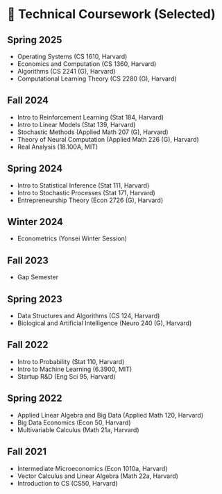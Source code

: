 # 🥇 Technical Coursework (Selected)

## Spring 2025
- Operating Systems (CS 1610, Harvard)
- Economics and Computation (CS 1360, Harvard)
- Algorithms (CS 2241 (G), Harvard)
- Computational Learning Theory (CS 2280 (G), Harvard) 

## Fall 2024
- Intro to Reinforcement Learning (Stat 184, Harvard)
- Intro to Linear Models (Stat 139, Harvard)
- Stochastic Methods (Applied Math 207 (G), Harvard)
- Theory of Neural Computation (Applied Math 226 (G), Harvard)
- Real Analysis (18.100A, MIT)

## Spring 2024
- Intro to Statistical Inference (Stat 111, Harvard)
- Intro to Stochastic Processes (Stat 171, Harvard)
- Entrepreneurship Theory (Econ 2726 (G), Harvard)

## Winter 2024
- Econometrics (Yonsei Winter Session)

## Fall 2023
- Gap Semester

## Spring 2023
- Data Structures and Algorithms (CS 124, Harvard)
- Biological and Artificial Intelligence (Neuro 240 (G), Harvard)

## Fall 2022
- Intro to Probability (Stat 110, Harvard)
- Intro to Machine Learning (6.3900, MIT)
- Startup R&D (Eng Sci 95, Harvard)

## Spring 2022
- Applied Linear Algebra and Big Data (Applied Math 120, Harvard)
- Big Data Economics (Econ 50, Harvard)
- Multivariable Calculus (Math 21a, Harvard)

## Fall 2021
- Intermediate Microeconomics (Econ 1010a, Harvard)
- Vector Calculus and Linear Algebra (Math 22a, Harvard)
- Introduction to CS (CS50, Harvard)